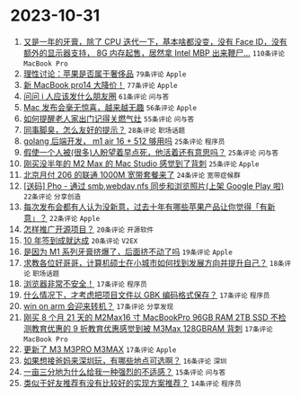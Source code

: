 # 2023-10-31

1. [又是一年的牙膏，除了 CPU 迭代一下，基本啥都没变，没有 Face ID，没有额外的显示器支持， 8G 内存起售，居然拿 Intel MBP 出来鞭尸...](https://www.v2ex.com/t/986922) `110条评论` `MacBook Pro`
1. [理性讨论：苹果是否属于奢侈品](https://www.v2ex.com/t/986990) `79条评论` `Apple`
1. [新 MacBook pro14 大降价！](https://www.v2ex.com/t/986919) `77条评论` `Apple`
1. [问问 i 人应该发什么朋友圈](https://www.v2ex.com/t/986952) `61条评论` `问与答`
1. [Mac 发布会毫无惊喜，越来越无趣](https://www.v2ex.com/t/986930) `56条评论` `Apple`
1. [如何提醒老人家出门记得关燃气灶](https://www.v2ex.com/t/986963) `55条评论` `问与答`
1. [同事脚臭，怎么友好的提示？](https://www.v2ex.com/t/986938) `28条评论` `职场话题`
1. [golang 后端开发， m1 air 16 + 512 够用吗](https://www.v2ex.com/t/986980) `25条评论` `程序员`
1. [假使一个人被(很多)人盼望着早点死，他活着还有意思吗？](https://www.v2ex.com/t/986984) `25条评论` `问与答`
1. [刚买没半年的 M2 Max 的 Mac Studio 感觉到了背刺](https://www.v2ex.com/t/986921) `25条评论` `Apple`
1. [北京月付 206 的联通 1000M 宽带套餐来了](https://www.v2ex.com/t/986961) `24条评论` `宽带症候群`
1. [[送码] Pho - 通过 smb,webdav,nfs 同步和浏览照片(上架 Google Play 啦)](https://www.v2ex.com/t/986994) `22条评论` `分享创造`
1. [每次发布会都有人认为没新意，过去十年有哪些苹果产品让你觉得「有新意」？](https://www.v2ex.com/t/986943) `22条评论` `Apple`
1. [怎样推广开源项目？](https://www.v2ex.com/t/986988) `20条评论` `开源软件`
1. [10 年签到成就达成](https://www.v2ex.com/t/986973) `20条评论` `V2EX`
1. [是因为 M1 系列牙膏挤爆了，后面挤不动了吗](https://www.v2ex.com/t/986931) `19条评论` `Apple`
1. [求教各位好哥哥，计算机硕士在小城市如何找到发展方向并提升自己？](https://www.v2ex.com/t/986937) `18条评论` `职场话题`
1. [浏览器非常不安全！](https://www.v2ex.com/t/987029) `17条评论` `程序员`
1. [什么情况下，才考虑把项目文件以 GBK 编码格式保存？](https://www.v2ex.com/t/986999) `17条评论` `程序员`
1. [win on arm 会迎来转机？](https://www.v2ex.com/t/986960) `17条评论` `分享发现`
1. [刚买 8 个月 21 天的 M2Max16 寸 MacBookPro 96GB RAM 2TB SSD 不检测教育优惠的 9 折教育优惠感觉到被 M3Max 128GBRAM 背刺](https://www.v2ex.com/t/986924) `17条评论` `MacBook Pro`
1. [更新了 M3 M3PRO M3MAX](https://www.v2ex.com/t/986920) `17条评论` `Apple`
1. [如果想接爸妈来深圳玩，有哪些地点可选啊？](https://www.v2ex.com/t/987014) `16条评论` `深圳`
1. [一亩三分地为什么给我一种强烈的不适感？](https://www.v2ex.com/t/986934) `15条评论` `问与答`
1. [类似于好友推荐有没有比较好的实现方案推荐？](https://www.v2ex.com/t/986970) `14条评论` `程序员`
